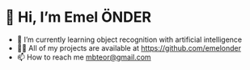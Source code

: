 # 👋 Hi, I’m Emel ÖNDER
- 🌱 I’m currently learning object recognition with artificial intelligence <br>
- 👨‍💻 All of my projects are available at https://github.com/emelonder
- 📫 How to reach me mbteor@gmail.com
<!--- 📝 I regularly write articles on --->

